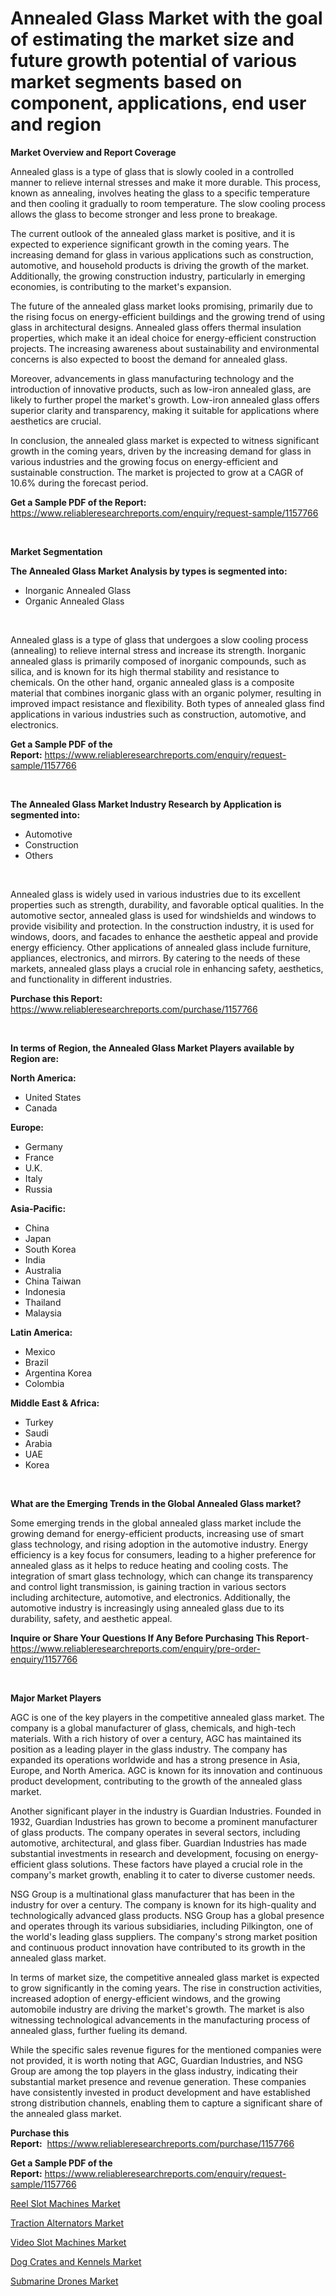 <p><h1>Annealed Glass Market with the goal of estimating the market size and future growth potential of various market segments based on component, applications, end user and region</h1></p><p><strong>Market Overview and Report Coverage</strong></p>
<p><p>Annealed glass is a type of glass that is slowly cooled in a controlled manner to relieve internal stresses and make it more durable. This process, known as annealing, involves heating the glass to a specific temperature and then cooling it gradually to room temperature. The slow cooling process allows the glass to become stronger and less prone to breakage.</p><p>The current outlook of the annealed glass market is positive, and it is expected to experience significant growth in the coming years. The increasing demand for glass in various applications such as construction, automotive, and household products is driving the growth of the market. Additionally, the growing construction industry, particularly in emerging economies, is contributing to the market's expansion.</p><p>The future of the annealed glass market looks promising, primarily due to the rising focus on energy-efficient buildings and the growing trend of using glass in architectural designs. Annealed glass offers thermal insulation properties, which make it an ideal choice for energy-efficient construction projects. The increasing awareness about sustainability and environmental concerns is also expected to boost the demand for annealed glass.</p><p>Moreover, advancements in glass manufacturing technology and the introduction of innovative products, such as low-iron annealed glass, are likely to further propel the market's growth. Low-iron annealed glass offers superior clarity and transparency, making it suitable for applications where aesthetics are crucial.</p><p>In conclusion, the annealed glass market is expected to witness significant growth in the coming years, driven by the increasing demand for glass in various industries and the growing focus on energy-efficient and sustainable construction. The market is projected to grow at a CAGR of 10.6% during the forecast period.</p></p>
<p><strong>Get a Sample PDF of the Report:</strong> <a href="https://www.reliableresearchreports.com/enquiry/request-sample/1157766">https://www.reliableresearchreports.com/enquiry/request-sample/1157766</a></p>
<p>&nbsp;</p>
<p><strong>Market Segmentation</strong></p>
<p><strong>The Annealed Glass Market Analysis by types is segmented into:</strong></p>
<p><ul><li>Inorganic Annealed Glass</li><li>Organic Annealed Glass</li></ul></p>
<p>&nbsp;</p>
<p><p>Annealed glass is a type of glass that undergoes a slow cooling process (annealing) to relieve internal stress and increase its strength. Inorganic annealed glass is primarily composed of inorganic compounds, such as silica, and is known for its high thermal stability and resistance to chemicals. On the other hand, organic annealed glass is a composite material that combines inorganic glass with an organic polymer, resulting in improved impact resistance and flexibility. Both types of annealed glass find applications in various industries such as construction, automotive, and electronics.</p></p>
<p><strong>Get a Sample PDF of the Report:</strong>&nbsp;<a href="https://www.reliableresearchreports.com/enquiry/request-sample/1157766">https://www.reliableresearchreports.com/enquiry/request-sample/1157766</a></p>
<p>&nbsp;</p>
<p><strong>The Annealed Glass Market Industry Research by Application is segmented into:</strong></p>
<p><ul><li>Automotive</li><li>Construction</li><li>Others</li></ul></p>
<p>&nbsp;</p>
<p><p>Annealed glass is widely used in various industries due to its excellent properties such as strength, durability, and favorable optical qualities. In the automotive sector, annealed glass is used for windshields and windows to provide visibility and protection. In the construction industry, it is used for windows, doors, and facades to enhance the aesthetic appeal and provide energy efficiency. Other applications of annealed glass include furniture, appliances, electronics, and mirrors. By catering to the needs of these markets, annealed glass plays a crucial role in enhancing safety, aesthetics, and functionality in different industries.</p></p>
<p><strong>Purchase this Report:</strong>&nbsp; <a href="https://www.reliableresearchreports.com/purchase/1157766">https://www.reliableresearchreports.com/purchase/1157766</a></p>
<p>&nbsp;</p>
<p><strong>In terms of Region, the Annealed Glass Market Players available by Region are:</strong></p>
<p>
    <p> <strong> North America: </strong>
        <ul>
            <li>United States</li>
            <li>Canada</li>
        </ul>
        </p> 
    <p> <strong> Europe: </strong>
        <ul>
            <li>Germany</li>
            <li>France</li>
            <li>U.K.</li>
            <li>Italy</li>
            <li>Russia</li>
        </ul>
        </p> 
    <p> <strong> Asia-Pacific: </strong>
        <ul>
            <li>China</li>
            <li>Japan</li>
            <li>South Korea</li>
            <li>India</li>
            <li>Australia</li>
            <li>China Taiwan</li>
            <li>Indonesia</li>
            <li>Thailand</li>
            <li>Malaysia</li>
        </ul>
        </p> 
    <p> <strong> Latin America: </strong>
        <ul>
            <li>Mexico</li>
            <li>Brazil</li>
            <li>Argentina Korea</li>
            <li>Colombia</li>
        </ul>
        </p> 
    <p> <strong> Middle East & Africa: </strong>
        <ul>
            <li>Turkey</li>
            <li>Saudi</li>
            <li>Arabia</li>
            <li>UAE</li>
            <li>Korea</li>
        </ul>
    </p>
    </p>
<p>&nbsp;</p>
<p><strong>What are the Emerging Trends in the Global Annealed Glass market?</strong></p>
<p><p>Some emerging trends in the global annealed glass market include the growing demand for energy-efficient products, increasing use of smart glass technology, and rising adoption in the automotive industry. Energy efficiency is a key focus for consumers, leading to a higher preference for annealed glass as it helps to reduce heating and cooling costs. The integration of smart glass technology, which can change its transparency and control light transmission, is gaining traction in various sectors including architecture, automotive, and electronics. Additionally, the automotive industry is increasingly using annealed glass due to its durability, safety, and aesthetic appeal.</p></p>
<p><strong>Inquire or Share Your Questions If Any Before Purchasing This Report</strong>- <a href="https://www.reliableresearchreports.com/enquiry/pre-order-enquiry/1157766">https://www.reliableresearchreports.com/enquiry/pre-order-enquiry/1157766</a></p>
<p>&nbsp;</p>
<p><strong>Major Market Players</strong></p>
<p><p>AGC is one of the key players in the competitive annealed glass market. The company is a global manufacturer of glass, chemicals, and high-tech materials. With a rich history of over a century, AGC has maintained its position as a leading player in the glass industry. The company has expanded its operations worldwide and has a strong presence in Asia, Europe, and North America. AGC is known for its innovation and continuous product development, contributing to the growth of the annealed glass market.</p><p>Another significant player in the industry is Guardian Industries. Founded in 1932, Guardian Industries has grown to become a prominent manufacturer of glass products. The company operates in several sectors, including automotive, architectural, and glass fiber. Guardian Industries has made substantial investments in research and development, focusing on energy-efficient glass solutions. These factors have played a crucial role in the company's market growth, enabling it to cater to diverse customer needs.</p><p>NSG Group is a multinational glass manufacturer that has been in the industry for over a century. The company is known for its high-quality and technologically advanced glass products. NSG Group has a global presence and operates through its various subsidiaries, including Pilkington, one of the world's leading glass suppliers. The company's strong market position and continuous product innovation have contributed to its growth in the annealed glass market.</p><p>In terms of market size, the competitive annealed glass market is expected to grow significantly in the coming years. The rise in construction activities, increased adoption of energy-efficient windows, and the growing automobile industry are driving the market's growth. The market is also witnessing technological advancements in the manufacturing process of annealed glass, further fueling its demand.</p><p>While the specific sales revenue figures for the mentioned companies were not provided, it is worth noting that AGC, Guardian Industries, and NSG Group are among the top players in the glass industry, indicating their substantial market presence and revenue generation. These companies have consistently invested in product development and have established strong distribution channels, enabling them to capture a significant share of the annealed glass market.</p></p>
<p><strong>Purchase this Report:</strong>&nbsp;&nbsp;<a href="https://www.reliableresearchreports.com/purchase/1157766">https://www.reliableresearchreports.com/purchase/1157766</a></p>
<p></p>
<p><strong>Get a Sample PDF of the Report:</strong>&nbsp;<a href="https://www.reliableresearchreports.com/enquiry/request-sample/1157766">https://www.reliableresearchreports.com/enquiry/request-sample/1157766</a></p>
<p><p><a href="https://medium.com/@noise.asset.organ/reel-slot-machines-market-outlook-industry-overview-and-forecast-2023-to-2030-707dc3173983">Reel Slot Machines Market</a></p><p><a href="https://medium.com/@wine.sight.theme/traction-alternators-market-analysis-its-cagr-market-segmentation-and-global-industry-overview-3d417ae4296a">Traction Alternators Market</a></p><p><a href="https://medium.com/@soap.equip.win/video-slot-machines-market-insights-into-market-cagr-market-trends-and-growth-strategies-1923f27f48f3">Video Slot Machines Market</a></p><p><a href="https://medium.com/@stand.tough.park/dog-crates-and-kennels-market-trends-and-market-analysis-forecasted-for-period-2023-2030-ee37b41ba554">Dog Crates and Kennels Market</a></p><p><a href="https://medium.com/@fifth.dress.cause/submarine-drones-market-size-market-outlook-and-market-forecast-2023-to-2030-ecf242080eb7">Submarine Drones Market</a></p></p>